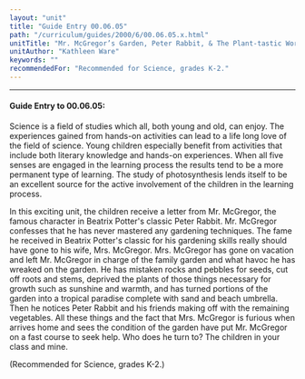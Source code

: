 ```yaml
---
layout: "unit"
title: "Guide Entry 00.06.05"
path: "/curriculum/guides/2000/6/00.06.05.x.html"
unitTitle: "Mr. McGregor’s Garden, Peter Rabbit, & The Plant-tastic World of Photosynthesis"
unitAuthor: "Kathleen Ware"
keywords: ""
recommendedFor: "Recommended for Science, grades K-2."
---
```

<body>
<hr/>
<h4>
Guide Entry to 00.06.05:
</h4>
Science is a field of studies which all, both young and old, can enjoy.  The experiences gained from hands-on activities can lead to a life long love of the field of science.  Young children especially benefit from activities that include both literary knowledge and hands-on experiences.  When all five senses are engaged in the learning process the results tend to be a more permanent type of learning.  The study of photosynthesis lends itself to be an excellent source for the active involvement of the children in the learning process.
<p>
In this exciting unit, the children receive a letter from Mr. McGregor, the famous character in Beatrix Potter's classic Peter Rabbit.  Mr. McGregor confesses that he has never mastered any gardening techniques.  The fame he received in Beatrix Potter's classic for his gardening skills really should have gone to his wife, Mrs. McGregor.  Mrs. McGregor has gone on vacation and left Mr. McGregor in charge of the family garden and what havoc he has wreaked on the garden.  He has mistaken rocks and pebbles for seeds, cut off roots and stems, deprived the plants of those things necessary for growth such as sunshine and warmth, and has turned portions of the garden into a tropical paradise complete with sand and beach umbrella.  Then he notices Peter Rabbit and his friends making off with the remaining vegetables.  All these things and the fact that Mrs. McGregor is furious when arrives home and sees the condition of the garden have put Mr. McGregor on a fast course to seek help.  Who does he turn to?  The children in your class and mine.
</p>
<p>
(Recommended for Science, grades K-2.)
</p>
</body>